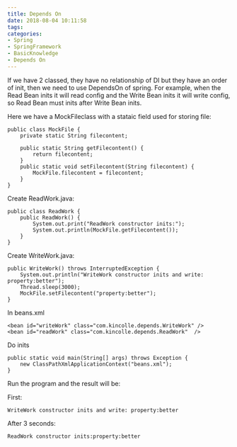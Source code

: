 ```yaml
---
title: Depends On
date: 2018-08-04 10:11:58
tags:
categories:
- Spring
- SpringFramework
- BasicKnowledge
- Depends On
---
```


If we have 2 classed, they have no relationship of DI but they have an order of init, then we need to use DependsOn of spring. For example, when the Read Bean inits it will read config and the Write Bean inits it will write config, so Read Bean must inits after Write Bean inits.    

 
Here we have a MockFileclass with a stataic field used for storing file: 

	public class MockFile {
	    private static String filecontent;
	
	    public static String getFilecontent() {
	        return filecontent;
	    }
	    public static void setFilecontent(String filecontent) {
	        MockFile.filecontent = filecontent;
	    }
	}

Create ReadWork.java:

	public class ReadWork {
	    public ReadWork() {
	        System.out.print("ReadWork constructor inits:");
	        System.out.println(MockFile.getFilecontent());
	    }
	}

Create WriteWork.java:

	public WriteWork() throws InterruptedException {
	    System.out.println("WriteWork constructor inits and write: property:better");
	    Thread.sleep(3000);
	    MockFile.setFilecontent("property:better");
	}

In beans.xml

	<bean id="writeWork" class="com.kincolle.depends.WriteWork" />
	<bean id="readWork" class="com.kincolle.depends.ReadWork"  />

Do inits

	public static void main(String[] args) throws Exception {
	    new ClassPathXmlApplicationContext("beans.xml");
	}


Run the program and the result will be:

First:

	WriteWork constructor inits and write: property:better

After 3 seconds:

	ReadWork constructor inits:property:better